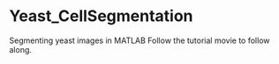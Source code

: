 # Yeast_CellSegmentation
Segmenting yeast images in MATLAB
Follow the tutorial movie to follow along.

